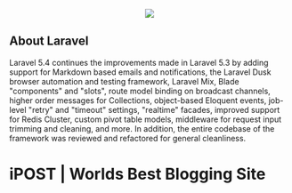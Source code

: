 <p align="center"><img src="https://github.com/mj-isip23/WebApp2---Project/blob/master/screenshots/laravel.png"></p>

## About Laravel

Laravel 5.4 continues the improvements made in Laravel 5.3 by adding support for Markdown based emails and notifications, the Laravel Dusk browser automation and testing framework, Laravel Mix, Blade "components" and "slots", route model binding on broadcast channels, higher order messages for Collections, object-based Eloquent events, job-level "retry" and "timeout" settings, "realtime" facades, improved support for Redis Cluster, custom pivot table models, middleware for request input trimming and cleaning, and more. In addition, the entire codebase of the framework was reviewed and refactored for general cleanliness.

# iPOST | Worlds Best Blogging Site

